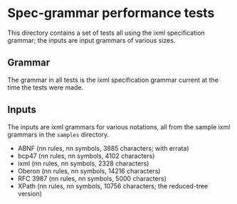 # Spec-grammar performance tests

This directory contains a set of tests all using the ixml
specification grammar; the inputs are input grammars of various sizes.

## Grammar

The grammar in all tests is the ixml specification grammar current at
the time the tests were made.

## Inputs

The inputs are ixml grammars for various notations, all from the
sample ixml grammars in the `samples` directory.

* ABNF (nn rules, nn symbols, 3885 characters; with errata)
* bcp47 (nn rules, nn symbols, 4102 characters)
* ixml (nn rules, nn symbols, 2328 characters)
* Oberon (nn rules, nn symbols, 14216 characters)
* RFC 3987 (nn rules, nn symbols, 5000 characters)
* XPath (nn rules, nn symbols, 10756 characters; the reduced-tree version)



